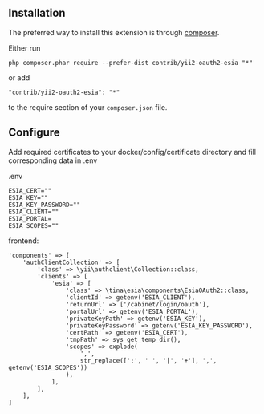 Installation
------------

The preferred way to install this extension is through [composer](http://getcomposer.org/download/).

Either run

```
php composer.phar require --prefer-dist contrib/yii2-oauth2-esia "*"
```

or add

```
"contrib/yii2-oauth2-esia": "*"
```

to the require section of your `composer.json` file.

Configure
---------

Add required certificates to your docker/config/certificate directory and 
fill corresponding data in .env

.env

```
ESIA_CERT=""
ESIA_KEY=""
ESIA_KEY_PASSWORD=""
ESIA_CLIENT=""
ESIA_PORTAL=
ESIA_SCOPES=""
```

frontend:

```
'components' => [
    'authClientCollection' => [
        'class' => \yii\authclient\Collection::class,
        'clients' => [
            'esia' => [
                'class' => \tina\esia\components\EsiaOAuth2::class,
                'clientId' => getenv('ESIA_CLIENT'),
                'returnUrl' => ['/cabinet/login/oauth'],
                'portalUrl' => getenv('ESIA_PORTAL'),
                'privateKeyPath' => getenv('ESIA_KEY'),
                'privateKeyPassword' => getenv('ESIA_KEY_PASSWORD'),
                'certPath' => getenv('ESIA_CERT'),
                'tmpPath' => sys_get_temp_dir(),
                'scopes' => explode(
                    ',',
                    str_replace([';', ' ', '|', '+'], ',', getenv('ESIA_SCOPES'))
                ),
            ],
        ],
    ],
]

```

